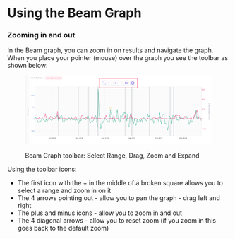 # Using the Beam Graph

### Zooming in and out <a href="#zooming-in-and-out" id="zooming-in-and-out"></a>

In the Beam graph, you can zoom in on results and navigate the graph. When you place your pointer (mouse) over the graph you see the toolbar as shown below:

<figure><img src="../../.gitbook/assets/image (81).png" alt=""><figcaption><p>Beam Graph toolbar: Select Range, Drag, Zoom and Expand</p></figcaption></figure>

Using the toolbar icons:

* The first icon with the + in the middle of a broken square allows you to select a range and zoom in on it
* The 4 arrows pointing out - allow you to pan the graph - drag left and right
* The plus and minus icons - allow you to zoom in and out
* The 4 diagonal arrows - allow you to reset zoom (if you zoom in this goes back to the default zoom)
